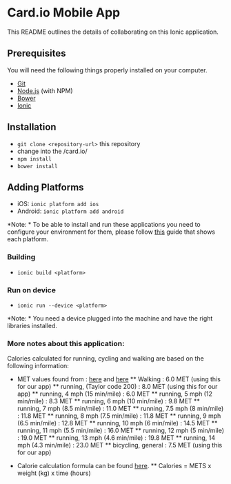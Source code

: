 # Card.io Mobile App

This README outlines the details of collaborating on this Ionic application.

## Prerequisites

You will need the following things properly installed on your computer.

* [Git](http://git-scm.com/)
* [Node.js](http://nodejs.org/) (with NPM)
* [Bower](http://bower.io/)
* [Ionic](http://ionicframework.com/getting-started/)

## Installation

* `git clone <repository-url>` this repository
* change into the <new directory>/card.io/
* `npm install`
* `bower install`

## Adding Platforms

* iOS: `ionic platform add ios` 
* Android: `ionic platform add android`

*Note: * To be able to install and run these applications you need to configure your environment for them, please follow [this](https://cordova.apache.org/docs/en/5.1.1/guide/platforms/index.html) guide that shows each platform.

### Building

* `ionic build <platform>`

### Run on device

* `ionic run --device <platform>`

*Note: * You need a device plugged into the machine and have the right libraries installed. 


### More notes about this application:

Calories calculated for running, cycling and walking are based on the following information:

* MET values found from : [here](https://sites.google.com/site/compendiumofphysicalactivities/Activity-Categories/running) and [here](http://prevention.sph.sc.edu/tools/docs/documents_compendium.pdf)
** Walking : 6.0 MET (using this for our app)
** running, (Taylor code 200) : 8.0 MET (using this for our app)
** running, 4 mph (15 min/mile) : 6.0 MET
** running, 5 mph (12 min/mile) : 8.3 MET
** running, 6 mph (10 min/mile) : 9.8 MET
** running, 7 mph (8.5 min/mile) : 11.0 MET
** running, 7.5 mph (8 min/mile) : 11.8 MET
** running, 8 mph (7.5 min/mile) : 11.8 MET
** running, 9 mph (6.5 min/mile) : 12.8 MET
** running, 10 mph (6 min/mile) : 14.5 MET
** running, 11 mph (5.5 min/mile) : 16.0 MET
** running, 12 mph (5 min/mile) : 19.0 MET
** running, 13 mph (4.6 min/mile) : 19.8 MET
** running, 14 mph (4.3 min/mile) : 23.0 MET
** bicycling, general : 7.5 MET (using this for our app)

* Calorie calculation formula can be found [here](http://www.mhhe.com/hper/physed/clw/webreview/web07/tsld007.htm).
** Calories = METS x weight (kg) x time (hours)